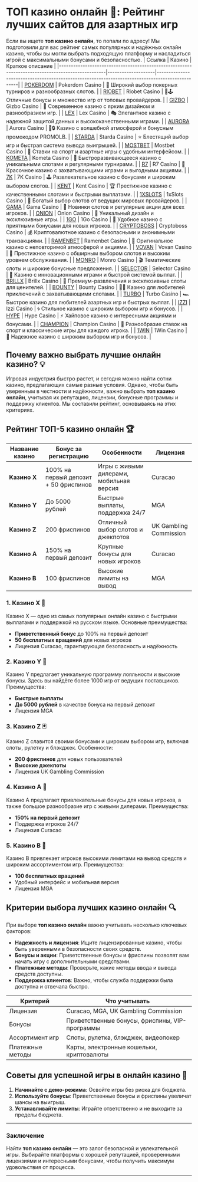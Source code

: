 # ТОП казино онлайн 🎰: Рейтинг лучших сайтов для азартных игр

Если вы ищете **топ казино онлайн**, то попали по адресу! Мы подготовили для вас рейтинг самых популярных и надёжных онлайн казино, чтобы вы могли выбрать подходящую платформу и насладиться игрой с максимальными бонусами и безопасностью.
| Ссылка                                                                                           | Казино             | Краткое описание                                                                                |
|--------------------------------------------------------------------------------------------------|--------------------|-------------------------------------------------------------------------------------------------|
| [POKERDOM](https://brandplay.link/Bxg7SC7H)                                                      | Pokerdom Casino   | 🎰 Широкий выбор покерных турниров и разнообразных слотов.                                       |
| [RIOBET](https://brandplay.link/dtx89f2L)                                                        | Riobet Casino     | 🌟🕹️ Отличные бонусы и множество игр от топовых провайдеров.                                     |
| [GIZBO](https://gizbo-tea02.com/c8e962e89)                                                       | Gizbo Casino      | 🎲 Современное казино с ярким дизайном и разнообразием игр.                                      |
| [LEX](https://brandplay.link/2HFTmBc8)                                                           | Lex Casino        | 🎭 Элегантное казино с надежной защитой данных и высококачественными играми.                     |
| [AURORA](https://10trafic-stat2.com/click/668546566bcc6313411604c7/6766/15114/subaccount?promocode=PROMOLB) | Aurora Casino     | 🌌🔒 Казино с волшебной атмосферой и бонусным промокодом PROMOLB.                                |
| [STARDA](https://brandplay.link/cpFQbWKn)                                                        | Starda Casino     | ⭐ Блестящий выбор игр и быстрая система вывода выигрышей.                                       |
| [MOSTBET](https://ktbtis024ifqfn0mst.com/beQs)                                                   | Mostbet Casino    | 💸 Ставки на спорт и азартные игры с удобным интерфейсом.                                        |
| [KOMETA](https://brandplay.link/tLG15CCb)                                                        | Kometa Casino     | 🚀 Быстроразвивающееся казино с уникальными слотами и регулярными турнирами.                    |
| [R7](https://brandplay.link/zPmNmTWG)                                                            | R7 Casino         | 🎉 Красочное казино с захватывающими играми и выгодными акциями.                                |
| [7K](https://brandplay.link/dd46bNgD)                                                            | 7K Casino         | 🕹️ Развлекательное казино с бонусами и широким выбором слотов.                                  |
| [KENT](https://brandplay.link/tj7BwCb4)                                                          | Kent Casino       | 🏆 Престижное казино с качественными слотами и быстрыми выплатами.                               |
| [1XSLOTS](https://brandplay.link/R4xfxqdm)                                                       | 1xSlots Casino    | 🎰 Богатый выбор слотов от ведущих мировых провайдеров.                                         |
| [GAMA](https://brandplay.link/zrZpLFTP)                                                          | Gama Casino       | 🎲 Новинки слотов и регулярные акции для всех игроков.                                           |
| [ONION](https://obclk001-2d.top/click?offer_id=986&partner_id=10542&landing_id=1798&utm_medium=affiliate&sub_1=oncasino3) | Onion Casino     | 🧅 Уникальный дизайн и эксклюзивные игры.                                                        |
| [1GO](https://1go-ircp01.com/ce015f410)                                                          | 1Go Casino        | 🚗 Удобное казино с приятными бонусами для новых игроков.                                        |
| [CRYPTOBOSS](https://cryptobossc.online/d847bcfa9)                                               | Cryptoboss Casino | 💰 Криптовалютное казино с безопасными и анонимными транзакциями.                                |
| [RAMENBET](https://get.saltyram.com/ru/registration?apkpop=0&partner=p24970p3296034p5526)       | Ramenbet Casino   | 🍜 Оригинальное казино с неповторимой атмосферой и акциями.                                     |
| [VOVAN](https://vovan.site/d098ab058)                                                            | Vovan Casino      | 🎩 Престижное казино с обширным выбором слотов и высоким уровнем обслуживания.                  |
| [MONRO](https://mnr-ircp01.com/c3ce72a2c)                                                        | Monro Casino      | 🎬 Тематические слоты и широкие бонусные предложения.                                           |
| [SELECTOR](https://gosel.vc/SELVK)                                                               | Selector Casino   | 🎉 Казино с инновационными играми и быстрой системой выплат.                                    |
| [BRILLX](https://brillx.uno/BRIVK)                                                               | Brillx Casino     | 💎 Премиум-развлечения и эксклюзивные слоты для ценителей.                                      |
| [BOUNTY](https://bounty-casino.de/BOVK)                                                          | Bounty Casino     | 🏴‍☠️ Казино для любителей приключений с захватывающими слотами.                                  |
| [TURBO](https://turbo-casino.ch/TURVK)                                                           | Turbo Casino      | 🏎️ Быстрое казино для любителей азартных игр и быстрых выплат.                                  |
| [IZZI](https://izzi-fr03.com/ca7c8a7b7)                                                          | Izzi Casino       | 🌀 Стильное казино с широким выбором игр и бонусов.                                             |
| [HYPE](https://hypekaz.com/dc2f44ad0)                                                            | Hype Casino       | ⚡ Хайповое казино с интересными акциями и бонусами.                                            |
| [CHAMPION](https://champcasino.ink/pobeda/doa-hats?p80412p305331p112c)                           | Champion Casino   | 🏅 Разнообразие ставок на спорт и классические игры для каждого игрока.                         |
| [1WIN](https://brandplay.link/6F5VqbyZ)                                                          | 1Win Casino       | 🎲 Надежное казино с широким выбором игр и бонусов.                                             |

## Почему важно выбрать лучшие онлайн казино? 💡

Игровая индустрия быстро растет, и сегодня можно найти сотни казино, предлагающих самые разные условия. Однако, чтобы быть уверенным в честности и надёжности, важно выбрать **топ казино онлайн**, учитывая их репутацию, лицензии, бонусные программы и поддержку клиентов. Мы составили рейтинг, основываясь на этих критериях.

## Рейтинг ТОП-5 казино онлайн 🏆

| Название казино    | Бонус за регистрацию        | Особенности                       | Лицензия              |
|--------------------|-----------------------------|-----------------------------------|-----------------------|
| **Казино X**       | 100% на первый депозит + 50 фриспинов | Игры с живыми дилерами, мобильная версия | Curacao               |
| **Казино Y**       | До 5000 рублей               | Быстрые выплаты, поддержка 24/7  | MGA                   |
| **Казино Z**       | 200 фриспинов                | Отличный выбор слотов и джекпотов | UK Gambling Commission |
| **Казино А**       | 150% на первый депозит       | Крупные бонусы для новых игроков | Curacao               |
| **Казино B**       | 100 фриспинов                | Высокие лимиты на вывод          | MGA                   |

### 1. Казино X 🎲

Казино X — одно из самых популярных онлайн казино с быстрыми выплатами и поддержкой на русском языке. Основные преимущества:

- **Приветственный бонус** до 100% на первый депозит
- **50 бесплатных вращений** для новых игроков
- Лицензия Curacao, гарантирующая безопасность и надёжность

### 2. Казино Y 🎰

Казино Y предлагает уникальную программу лояльности и высокие бонусы. Здесь вы найдёте более 1000 игр от ведущих поставщиков. Преимущества:

- **Быстрые выплаты**
- **До 5000 рублей** в качестве бонуса на первый депозит
- Лицензия MGA

### 3. Казино Z 🃏

Казино Z славится своими бонусами и широким выбором игр, включая слоты, рулетку и блэкджек. Особенности:

- **200 фриспинов** для новых пользователей
- **Высокие джекпоты**
- Лицензия UK Gambling Commission

### 4. Казино A 🎲

Казино А предлагает привлекательные бонусы для новых игроков, а также большое разнообразие игр с живыми дилерами. Преимущества:

- **150% на первый депозит**
- Поддержка игроков 24/7
- Лицензия Curacao

### 5. Казино B 🎰

Казино B привлекает игроков высокими лимитами на вывод средств и широким ассортиментом игр. Преимущества:

- **100 бесплатных вращений**
- Удобный интерфейс и мобильная версия
- Лицензия MGA

## Критерии выбора лучших казино онлайн 🔍

При выборе **топ казино онлайн** важно учитывать несколько ключевых факторов:

- **Надежность и лицензия**: Ищите лицензированные казино, чтобы быть уверенными в безопасности своих средств.
- **Бонусы и акции**: Приветственные бонусы и фриспины позволят вам начать игру с дополнительными средствами.
- **Платежные методы**: Проверьте, какие методы ввода и вывода средств доступны.
- **Поддержка клиентов**: Важно, чтобы служба поддержки была доступна и отвечала быстро.

| Критерий         | Что учитывать                                      |
|------------------|----------------------------------------------------|
| Лицензия         | Curacao, MGA, UK Gambling Commission               |
| Бонусы           | Приветственные бонусы, фриспины, VIP-программы     |
| Ассортимент игр  | Слоты, рулетка, блэкджек, видеопокер               |
| Платежные методы | Карты, электронные кошельки, криптовалюты          |

## Советы для успешной игры в онлайн казино 🎯

1. **Начинайте с демо-режима**: Освойте игры без риска для бюджета.
2. **Используйте бонусы**: Приветственные бонусы и фриспины увеличат шансы на выигрыш.
3. **Устанавливайте лимиты**: Играйте ответственно и не выходите за пределы бюджета.

---

### Заключение

Найти **топ казино онлайн** — это залог безопасной и увлекательной игры. Выбирайте платформы с хорошей репутацией, проверенными лицензиями и интересными бонусами, чтобы получить максимум удовольствия от процесса.

---


